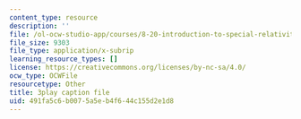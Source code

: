 ```yaml
---
content_type: resource
description: ''
file: /ol-ocw-studio-app/courses/8-20-introduction-to-special-relativity-january-iap-2021/491fa5c6b0075a5eb4f644c155d2e1d8_LaTbPEKrE-8.vtt
file_size: 9303
file_type: application/x-subrip
learning_resource_types: []
license: https://creativecommons.org/licenses/by-nc-sa/4.0/
ocw_type: OCWFile
resourcetype: Other
title: 3play caption file
uid: 491fa5c6-b007-5a5e-b4f6-44c155d2e1d8
---
```

